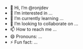 - 👋 Hi, I’m @ronjdev
- 👀 I’m interested in ...
- 🌱 I’m currently learning ...
- 💞️ I’m looking to collaborate on ...
- 📫 How to reach me ...
- 😄 Pronouns: ...
- ⚡ Fun fact: ...

<!---
ronjdev/ronjdev is a ✨ special ✨ repository because its `README.md` (this file) appears on your GitHub profile.
You can click the Preview link to take a look at your changes.
--->
